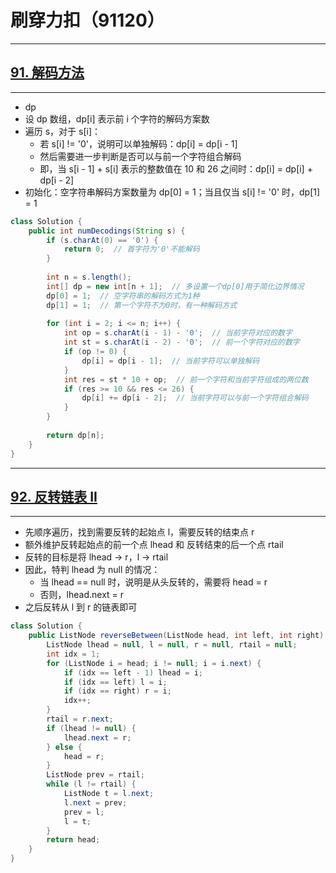 # 刷穿力扣（91120）

****

## [91. 解码方法](https://leetcode.cn/problems/decode-ways/)

****

- dp
- 设 dp 数组，dp[i] 表示前 i 个字符的解码方案数
- 遍历 s，对于 s[i]：
  - 若 s[i] != '0'，说明可以单独解码：dp[i] = dp[i - 1]
  - 然后需要进一步判断是否可以与前一个字符组合解码
  - 即，当 s[i - 1] + s[i] 表示的整数值在 10 和 26 之间时：dp[i] = dp[i] + dp[i - 2]
- 初始化：空字符串解码方案数量为 dp[0] = 1；当且仅当 s[i] != '0' 时，dp[1] = 1

```java
class Solution {
    public int numDecodings(String s) {
        if (s.charAt(0) == '0') {
            return 0;  // 首字符为'0'不能解码
        }
        
        int n = s.length();
        int[] dp = new int[n + 1];  // 多设置一个dp[0]用于简化边界情况
        dp[0] = 1;  // 空字符串的解码方式为1种
        dp[1] = 1;  // 第一个字符不为0时，有一种解码方式
        
        for (int i = 2; i <= n; i++) {
            int op = s.charAt(i - 1) - '0';  // 当前字符对应的数字
            int st = s.charAt(i - 2) - '0';  // 前一个字符对应的数字
            if (op != 0) {
                dp[i] = dp[i - 1];  // 当前字符可以单独解码
            }
            int res = st * 10 + op;  // 前一个字符和当前字符组成的两位数
            if (res >= 10 && res <= 26) {
                dp[i] += dp[i - 2];  // 当前字符可以与前一个字符组合解码
            }
        }
        
        return dp[n];
    }
}
```

****

## [92. 反转链表 II](https://leetcode.cn/problems/reverse-linked-list-ii/)

****

- 先顺序遍历，找到需要反转的起始点 l，需要反转的结束点 r
- 额外维护反转起始点的前一个点 lhead 和 反转结束的后一个点 rtail
- 反转的目标是将 lhead -> r，l -> rtail
- 因此，特判 lhead 为 null 的情况：
  - 当 lhead  == null 时，说明是从头反转的，需要将 head = r
  - 否则，lhead.next = r
- 之后反转从 l 到 r 的链表即可

```java
class Solution {
    public ListNode reverseBetween(ListNode head, int left, int right) {
        ListNode lhead = null, l = null, r = null, rtail = null;
        int idx = 1;
        for (ListNode i = head; i != null; i = i.next) {
            if (idx == left - 1) lhead = i;
            if (idx == left) l = i;
            if (idx == right) r = i;
            idx++;
        }
        rtail = r.next;
        if (lhead != null) {
            lhead.next = r;
        } else {
            head = r;
        }
        ListNode prev = rtail;
        while (l != rtail) {
            ListNode t = l.next;
            l.next = prev;
            prev = l;
            l = t;
        }
        return head;
    }
}
```

